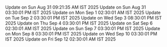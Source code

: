 Update on Sun Aug 31 09:21:35 AM IST 2025
Update on Sun Aug 31 03:30:01 PM IST 2025
Update on Mon Sep  1 02:30:01 AM IST 2025
Update on Tue Sep  2 03:30:01 PM IST 2025
Update on Wed Sep  3 08:30:01 PM IST 2025
Update on Thu Sep  4 03:30:01 PM IST 2025
Update on Sat Sep  6 02:30:01 AM IST 2025
Update on Sun Sep  7 03:30:01 PM IST 2025
Update on Mon Sep  8 03:30:01 PM IST 2025
Update on Wed Sep 10 03:30:01 PM IST 2025
Update on Fri Sep 12 02:30:01 AM IST 2025
